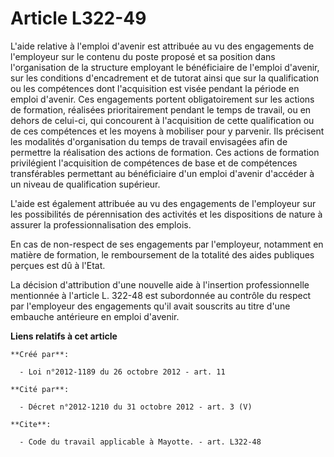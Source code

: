 # Article L322-49

L'aide relative à l'emploi d'avenir est attribuée au vu des engagements de l'employeur sur le contenu du poste proposé et sa
position dans l'organisation de la structure employant le bénéficiaire de l'emploi d'avenir, sur les conditions d'encadrement
et de tutorat ainsi que sur la qualification ou les compétences dont l'acquisition est visée pendant la période en emploi
d'avenir. Ces engagements portent obligatoirement sur les actions de formation, réalisées prioritairement pendant le temps de
travail, ou en dehors de celui-ci, qui concourent à l'acquisition de cette qualification ou de ces compétences et les moyens
à mobiliser pour y parvenir. Ils précisent les modalités d'organisation du temps de travail envisagées afin de permettre la
réalisation des actions de formation. Ces actions de formation privilégient l'acquisition de compétences de base et de
compétences transférables permettant au bénéficiaire d'un emploi d'avenir d'accéder à un niveau de qualification supérieur. 

L'aide est également attribuée au vu des engagements de l'employeur sur les possibilités de pérennisation des activités et
les dispositions de nature à assurer la professionnalisation des emplois. 

En cas de non-respect de ses engagements par l'employeur, notamment en matière de formation, le remboursement de la totalité
des aides publiques perçues est dû à l'Etat. 

La décision d'attribution d'une nouvelle aide à l'insertion professionnelle mentionnée à l'article L. 322-48 est subordonnée
au contrôle du respect par l'employeur des engagements qu'il avait souscrits au titre d'une embauche antérieure en emploi
d'avenir.

**Liens relatifs à cet article**

	**Créé par**:

	  - Loi n°2012-1189 du 26 octobre 2012 - art. 11

	**Cité par**:

	  - Décret n°2012-1210 du 31 octobre 2012 - art. 3 (V)

	**Cite**:

	  - Code du travail applicable à Mayotte. - art. L322-48
